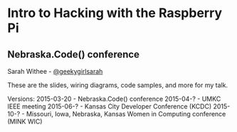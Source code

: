 # Intro to Hacking with the Raspberry Pi
## Nebraska.Code() conference

Sarah Withee - [@geekygirlsarah](https://www.twitter.com/geekygirlsarah)

These are the slides, wiring diagrams, code samples, and more for my talk.

Versions:
2015-03-20 - Nebraska.Code() conference
2015-04-?  - UMKC IEEE meeting
2015-06-?  - Kansas City Developer Conference (KCDC)
2015-10-?  - Missouri, Iowa, Nebraska, Kansas Women in Computing conference (MINK WIC)